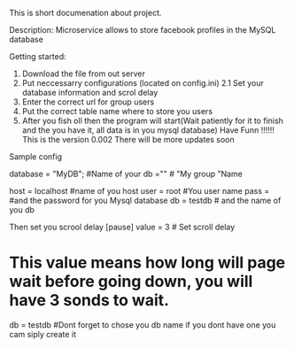 This is short documenation about project.

Description: Microservice allows to store facebook profiles in the MySQL database

Getting started: 

1. Download the file from out server 
2. Put neccessarry configurations (located on config.ini)
2.1 Set your database information and scrol delay
3. Enter the correct url for group users
4.  Put the correct table name where to store you users
5.  After you fish oll then the program will start(Wait patiently for it to finish and the you have it, all data is in you mysql database)
Have Funn !!!!!!
This is the version 0.002
There will be more updates soon


Sample config

database = "MyDB"; #Name of your db
="" # "My group "Name 

host = localhost #name of you host
user = root #You user name
pass =  #and the password for you Mysql database
db = testdb # and the name of you db



Then set you scrool delay 
[pause]
value = 3 # Set scroll delay 
# This value means how long will page wait before going down, you will have 3 sonds to wait.
db = testdb #Dont forget to chose you db name
if you dont have one you cam siply create it 









